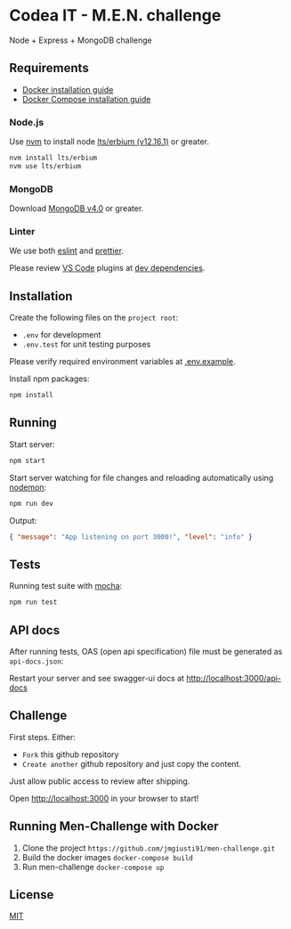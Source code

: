 # Codea IT - M.E.N. challenge

Node + Express + MongoDB challenge

## Requirements

* [Docker installation guide](https://docs.docker.com/engine/install/)
* [Docker Compose installation guide](https://docs.docker.com/compose/install/)

### Node.js

Use [nvm](https://github.com/nvm-sh/nvm) to install node [lts/erbium (v12.16.1)](https://nodejs.org/en/download/) or greater.

```bash
nvm install lts/erbium
nvm use lts/erbium
```

### MongoDB

Download [MongoDB v4.0](https://docs.mongodb.com/manual/installation/) or greater.

### Linter

We use both [eslint](https://eslint.org/) and [prettier](https://prettier.io/).

Please review [VS Code](https://code.visualstudio.com/) plugins at [dev dependencies](package.json).

## Installation

Create the following files on the `project root`:

- `.env` for development
- `.env.test` for unit testing purposes

Please verify required environment variables at [.env.example](.env.example).

Install npm packages:

```bash
npm install
```

## Running

Start server:

```bash
npm start
```

Start server watching for file changes and reloading automatically using [nodemon](https://github.com/remy/nodemon/):

```bash
npm run dev
```

Output:

```json
{ "message": "App listening on port 3000!", "level": "info" }
```

## Tests

Running test suite with [mocha](https://mochajs.org/):

```bash
npm run test
```

## API docs

After running tests, OAS (open api specification) file must be generated as `api-docs.json`:

Restart your server and see swagger-ui docs at [http://localhost:3000/api-docs](http://localhost:3000/api-docs)

## Challenge

First steps. Either:

- `Fork` this github repository
- `Create another` github repository and just copy the content.

Just allow public access to review after shipping.

Open [http://localhost:3000](http://localhost:3000) in your browser to start!

## Running Men-Challenge with Docker

 1. Clone the project
  `https://github.com/jmgiusti91/men-challenge.git`
 2. Build the docker images 
 `docker-compose build`
 3. Run men-challenge 
 `docker-compose up`

## License

[MIT](https://choosealicense.com/licenses/mit/)
